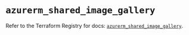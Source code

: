 # `azurerm_shared_image_gallery`

Refer to the Terraform Registry for docs: [`azurerm_shared_image_gallery`](https://registry.terraform.io/providers/hashicorp/azurerm/3.88.0/docs/resources/shared_image_gallery).
